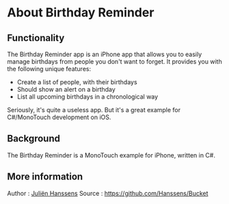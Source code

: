 About Birthday Reminder
======

Functionality
---------------------
The Birthday Reminder app is an iPhone app that allows you to easily manage birthdays from people you don't want to forget. It provides you with the following unique features:

- Create a list of people, with their birthdays
- Should show an alert on a birthday
- List all upcoming birthdays in a chronological way

Seriously, it's quite a useless app. But it's a great example for C#/MonoTouch development on iOS.


Background
---------------------
The Birthday Reminder is a MonoTouch example for iPhone, written in C#.


More information
---------------------
Author 	: [Juliën Hanssens](http://hanssens.com/)
Source	: https://github.com/Hanssens/Bucket

